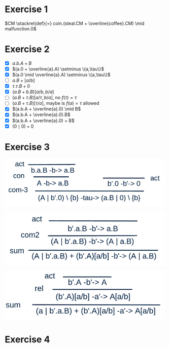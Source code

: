 # Exercise 1
$CM \stackrel{def}{=} coin.(steal.CM + \overline{coffee}.CM) \mid malfunction.0$

# Exercise 2
- [x] $a.b.A + B$
- [x] $(a.0 + \overline{a}.A) \setminus \{a,\tau\}$
- [x] $(a.0 \mid \overline{a}.A) \setminus \{a,\tau\}$
- [ ] $a.B + [a/b]$
- [x] $\tau.\tau.B + 0$
- [x] $(a.B + b.B)[a/b,b/a]$
- [ ] $(a.B + \tau.B)[a/\tau, b/a]$, no $f(\tau) = \tau$
- [ ] $(a.B + \tau.B)[\tau/a]$, maybe is $f(a) = \tau$ allowed
- [x] $(a.b.A + \overline{a}.0) \mid B$
- [x] $(a.b.A + \overline{a}.0).B$
- [x] $(a.b.A + \overline{a}.0) + B$
- [x] $(0 \mid 0) + 0$

# Exercise 3

![](./3.1.png)

![](./3.2.png)

![](./3.3.png)

# Exercise 4

